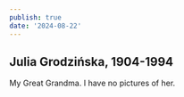 ```yaml
---
publish: true
date: '2024-08-22'
---
```

## Julia Grodzińska, 1904-1994

My Great Grandma. I have no pictures of her.
